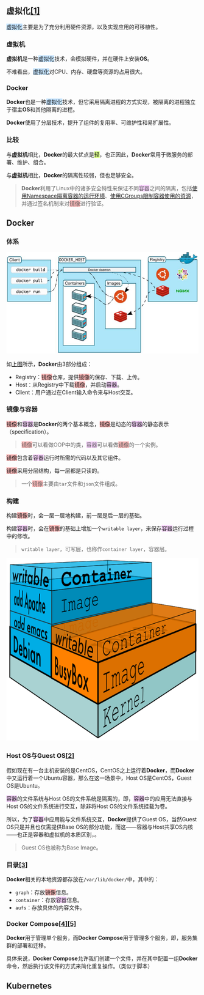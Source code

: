 ## 虚拟化[[1]](https://www.cyc2018.xyz/其它/编码实践/Docker.html)

<span style=background:#c2e2ff>虚拟化</span>主要是为了充分利用硬件资源，以及实现应用的可移植性。

### 虚拟机

**虚拟机**是一种<span style=background:#c2e2ff>虚拟化</span>技术，会模拟硬件，并在硬件上安装**OS**。

不难看出，<span style=background:#c2e2ff>虚拟化</span>对CPU、内存、硬盘等资源的占用很大。

### Docker

**Docker**也是一种<span style=background:#c2e2ff>虚拟化</span>技术，但它采用隔离进程的方式实现，被隔离的进程独立于宿主**OS**和其他隔离的进程。

**Docker**使用了分层技术，提升了组件的复用率、可维护性和易扩展性。

### 比较

与**虚拟机**相比，**Docker**的最大优点是<span style=background:#d4fe7f>轻</span>，也正因此，**Docker**常用于微服务的部署、维护、组合。

与**虚拟机**相比，**Docker**的隔离性较弱，但也足够安全。

> **Docker**利用了Linux中的诸多安全特性来保证不同<span style=background:#f8d2ff>容器</span>之间的隔离，包括[使用Namespace隔离容器的运行环境](https://www.cnblogs.com/sammyliu/p/5878973.html)、[使用CGroups限制容器使用的资源](https://www.cnblogs.com/sammyliu/p/5886833.html)，并通过签名机制来对<span style=background:#ffb8b8>镜像</span>进行验证。



## Docker

### 体系

![](../images/6/docker-system.jpeg)

如[上图](https://www.cnblogs.com/sammyliu/p/5875470.html#blogTitle7)所示，**Docker**由3部分组成：

- Registry：<span style=background:#ffb8b8>镜像</span>仓库，提供<span style=background:#ffb8b8>镜像</span>的保存、下载、上传。
- Host：从Registry中下载<span style=background:#ffb8b8>镜像</span>，并启动<span style=background:#f8d2ff>容器</span>。
- Client：用户通过在Client输入命令来与Host交互。

### 镜像与容器

<span style=background:#ffb8b8>镜像</span>和<span style=background:#f8d2ff>容器</span>是**Docker**的两个基本概念，<span style=background:#ffb8b8>镜像</span>是动态的<span style=background:#f8d2ff>容器</span>的静态表示（specification）。

> <span style=background:#ffb8b8>镜像</span>可以看做OOP中的类，<span style=background:#f8d2ff>容器</span>可以看做<span style=background:#ffb8b8>镜像</span>的一个实例。

<span style=background:#ffb8b8>镜像</span>包含着<span style=background:#f8d2ff>容器</span>运行时所需的代码以及其它组件。

<span style=background:#ffb8b8>镜像</span>采用分层结构，每一层都是只读的。

> 一个<span style=background:#ffb8b8>镜像</span>主要由`tar`文件和`json`文件组成。

### 构建

构建<span style=background:#ffb8b8>镜像</span>时，会一层一层地构建，前一层是后一层的基础。

构建<span style=background:#f8d2ff>容器</span>时，会在<span style=background:#ffb8b8>镜像</span>的基础上增加一个`writable layer`，来保存<span style=background:#f8d2ff>容器</span>运行过程中的修改。

> `writable layer`，可写层，也称作`container layer`，容器层。

![](../images/6/docker-filesystems-busyboxrw.png)

### Host OS与Guest OS[[2]](https://www.cnblogs.com/sammyliu/p/5877964.html)

假如现在有一台主机安装的是CentOS，CentOS之上运行着**Docker**，而**Docker**中又运行着一个Ubuntu容器，那么在这一场景中，Host OS是CentOS，Guest OS是Ubuntu。

<span style=background:#f8d2ff>容器</span>的文件系统与Host OS的文件系统是隔离的，即，<span style=background:#f8d2ff>容器</span>中的应用无法直接与Host OS的文件系统进行交互，除非将Host OS的文件系统挂载为卷。

所以，为了<span style=background:#f8d2ff>容器</span>中应用能与文件系统交互，**Docker**提供了Guest OS，当然Guest OS只是并且也仅需提供Base OS的部分功能，而这——容器与Host共享OS内核——也正是容器和虚拟机的本质区别，。

> Guest OS也被称为Base Image。

### 目录[[3]](https://zhuanlan.zhihu.com/p/362406703)

**Docker**相关的本地资源都存放在`/var/lib/docker/`中，其中的：

- `graph`：存放<span style=background:#ffb8b8>镜像</span>信息。
- `container`：存放<span style=background:#f8d2ff>容器</span>信息。
- `aufs`：存放具体的内容文件。

### Docker Compose[[4]](https://www.cnblogs.com/duanxz/archive/2012/09/03/2669047.html)[[5]](https://www.cnblogs.com/duanxz/archive/2013/03/25/2980155.html)

**Docker**用于管理单个服务，而**Docker Compose**用于管理多个服务，即，服务集群的部署和迁移。

具体来说，**Docker Compose**允许我们创建一个文件，并在其中配置一组**Docker**命令，然后执行该文件的方式来简化重复操作。（类似于脚本）



## Kubernetes

